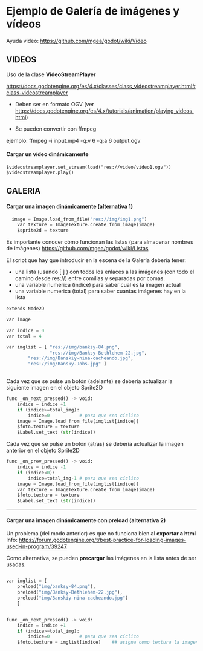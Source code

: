 
# Ejemplo de Galería de imágenes y vídeos

Ayuda video: https://github.com/mgea/godot/wiki/Video 


## VIDEOS




Uso de la clase **VideoStreamPlayer** 

https://docs.godotengine.org/es/4.x/classes/class_videostreamplayer.html#class-videostreamplayer

* Deben ser en formato OGV (ver https://docs.godotengine.org/es/4.x/tutorials/animation/playing_videos.html)

* Se pueden convertir con ffmpeg

ejemplo: ffmpeg -i input.mp4 -q:v 6 -q:a 6 output.ogv


#### Cargar un vídeo dinámicamente 

```
$videostreamplayer.set_stream(load("res://video/video1.ogv"))
$videostreamplayer.play()
```




## GALERIA



#### Cargar una imagen dinámicamente  (alternativa 1)

```python
  image = Image.load_from_file("res://img/img1.png")
	var texture = ImageTexture.create_from_image(image)
	$sprite2d = texture
```


Es importante conocer cómo funcionan las listas (para almacenar nombres de imágenes) https://github.com/mgea/godot/wiki/Listas 



El script que hay que introducir en la escena de la Galería deberia tener: 
* una lista (usando [ ] ) con todos los enlaces a las imágenes (con todo el camino desde res://) entre comillas y separadas por comas.
* una variable numerica (indice) para saber cual es la imagen actual
* una variable numerica (total) para saber cuantas imágenes hay en la lista
  
```python
extends Node2D

var image

var indice = 0
var total = 4

var imglist = [ "res://img/banksy-84.png",
                "res://img/Banksy-Bethlehem-22.jpg",
		"res://img/Banskiy-nina-cacheando.jpg",
		"res://img/Bansky-Jobs.jpg" ]
 

```

Cada vez que se pulse un botón (adelante) se debería actualizar la siguiente imagen en el objeto Sprite2D

```python
func _on_next_pressed() -> void:
	indice = indice +1 
	if (indice>=total_img):
		indice=0           # para que sea cíclico
	image = Image.load_from_file(imglist[indice])
	$foto.texture = texture
	$Label.set_text (str(indice))
```

Cada vez que se pulse un botón (atrás) se debería actualizar la  imagen anterior en el objeto Sprite2D


```python
func _on_prev_pressed() -> void:
	indice = indice -1 
	if (indice<0):
		indice=total_img-1 # para que sea cíclico
	image = Image.load_from_file(imglist[indice])
	var texture = ImageTexture.create_from_image(image)
	$foto.texture = texture
	$Label.set_text (str(indice))
```

----


#### Cargar una imagen dinámicamente con preload (alternativa 2) 

Un problema (del modo anterior) es que no funciona bien al **exportar a html**
Info: https://forum.godotengine.org/t/best-practice-for-loading-images-used-in-program/39247

Como alternativa, se pueden **precargar** las imágenes en la lista antes de ser usadas. 




```python

var imglist = [
	preload("img/banksy-84.png"),
	preload("img/Banksy-Bethlehem-22.jpg"),
	preload("img/Banskiy-nina-cacheando.jpg")
	]


func _on_next_pressed() -> void:
	indice = indice +1 
	if (indice>=total_img):
		indice=0           # para que sea cíclico
	$foto.texture = imglist[indice]    ## asigna como textura la imagen precargada en lista



```



